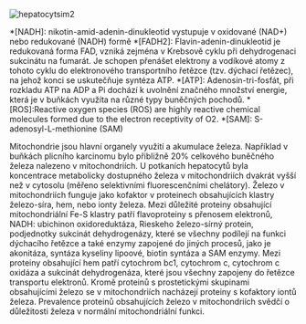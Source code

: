 <div class="w3-row">
<div class="w3-half w3-center">

![hepatocytsim2](hepatocytsim2.png)



</div>
<div class="w3-half w3-padding">
<div class="w3-justify">

*[NADH]: nikotin-amid-adenin-dinukleotid vystupuje v oxidované (NAD+) nebo redukované (NADH) formě
*[FADH2]: Flavin-adenin-dinukleotid je redukovaná forma FAD, vzniká zejména v Krebsově cyklu při dehydrogenaci sukcinátu na fumarát. Je schopen přenášet elektrony a vodíkové atomy z tohoto cyklu do elektronového transportního řetězce (tzv. dýchací řetězec), na jehož konci se uskutečňuje syntéza ATP.
*[ATP]: Adenosin-tri-fosfát, při rozkladu ATP na ADP a Pi dochází k uvolnění značného množství energie, která je v buňkách využíta na různé typy buněčných pochodů.
*[ROS]:Reactive oxygen species (ROS) are highly reactive chemical molecules formed due to the electron receptivity of O2.
*[SAM]: S-adenosyl-L-methionine (SAM)

<!--Mitochondrie plní různé buněčné funkce a hrají klíčovou roli v buněčném dýchání a výrobě energie. V mitochondriální matrix se probíhají mnohé metabolické procesy, jako je β-oxidace mastných kyselin a cyklus trikarboxylových kyselin (Krebsův cyklus). Tyto dráhy generují redukční ekvivalenty (NADH a FADH2), které se podílejí na generování energie (ATP), a to donací elektronů do řetězce přenosu elektronů a generováním elektrochemického gradientu napříč vnitřní mitochondriální membrány. Mitochondrie se také podílejí na biosyntéze lipidů, aminokyselin, pyrimidinu a různých dalších metabolických meziproduktů. Kromě toho mitochondrie uplatňují kontrolu nad širokou škálou buněčných funkcí formováním časo-prostorové distribuce buněčného Ca<sup>2+</sup>. Jedním z takových procesů závislých na Ca<sup>2+</sup> regulovaných mitochondriemi je kontrola buněčného osudu (přežití nebo smrt) prostřednictvím apoptotické signalizace.-->

<!--Kromě výše zmíněných funkcí hrají mitochondrie klíčovou roli v metabolismu stopových prvků, zejména v metabolismu železa. Železo vykazuje pružnou koordinační a redoxní aktivitu a je často začleněno jako prostetická skupina do enzymů a strukturních proteinů. Reaktivní vlastnosti, které umožňují železu katalizovat různé biologické reakce, však mohou železu umožnit účast na potenciálně škodlivých reakcích, jako je tvorba reaktivních forem kyslíku (ROS), která může vést k buněčné smrti. Proto si buňky vyvinuly sofistikované mechanismy pro řízení získávání, používání a detoxikace železa. Jsou tak splněny metabolické potřeby železa a riziko toxicity železa je minimalizováno. Mitochondrie jsou klíčem k této pečlivě řízené regulaci.-->


Mitochondrie jsou hlavní organely využití a akumulace železa. Například v buňkách plicního karcinomu bylo přibližně 20% celkového buněčného železa nalezeno v mitochondriích. U potkaních hepatocytů byla koncentrace metabolicky dostupného železa v mitochondriích dvakrát vyšší než v cytosolu (měřeno selektivními fluorescenčními chelátory). Železo v mitochondriích funguje jako kofaktor v proteinech obsahujících klastry železo-síra, hem, nebo ionty železa. Mezi důležité proteiny obsahující mitochondriální Fe-S klastry patří flavoproteiny s přenosem elektronů, NADH: ubichinon oxidoreduktáza, Rieskeho železo-sírný protein, podjednotky sukcinát dehydrogenázy, které se všechny podílejí na funkci dýchacího řetězce a také enzymy zapojené do jiných procesů, jako je akonitáza, syntáza kyseliny lipoové, biotin syntáza a SAM enzymy. Mezi proteiny obsahující hem patří cytochrom bc1, cytochrom c, cytochrom c oxidáza a sukcinát dehydrogenáza, které jsou všechny zapojeny do řetězce transportu elektronů. Kromě proteinů s prostetickými skupinami obsahujícími železo se v mitochondriích nacházejí proteiny s kofaktory iontů železa. Prevalence proteinů obsahujících železo v mitochondriích svědčí o důležitosti železa v normální mitochondriální funkci.

</div>
</div>
</div>